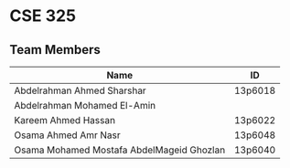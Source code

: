 # CSE 325
## Team Members
Name| ID
----|----
Abdelrahman Ahmed Sharshar|13p6018
Abdelrahman Mohamed El-Amin|
Kareem Ahmed Hassan| 13p6022
Osama Ahmed Amr Nasr| 13p6048
Osama Mohamed Mostafa AbdelMageid Ghozlan|13p6040
